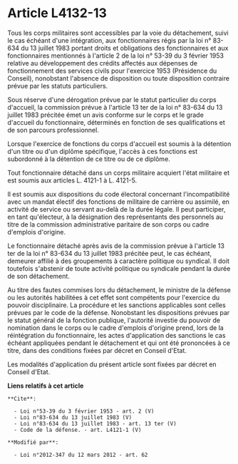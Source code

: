 # Article L4132-13

Tous les corps militaires sont accessibles par la voie du détachement, suivi le cas échéant d'une intégration, aux
fonctionnaires régis par la loi n° 83-634 du 13 juillet 1983 portant droits et obligations des fonctionnaires et aux
fonctionnaires mentionnés à l'article 2 de la loi n° 53-39 du 3 février 1953 relative au développement des crédits affectés
aux dépenses de fonctionnement des services civils pour l'exercice 1953 (Présidence du Conseil), nonobstant l'absence de
disposition ou toute disposition contraire prévue par les statuts particuliers. 

Sous réserve d'une dérogation prévue par le statut particulier du corps d'accueil, la commission prévue à l'article 13 ter de
la loi n° 83-634 du 13 juillet 1983 précitée émet un avis conforme sur le corps et le grade d'accueil du fonctionnaire,
déterminés en fonction de ses qualifications et de son parcours professionnel. 

Lorsque l'exercice de fonctions du corps d'accueil est soumis à la détention d'un titre ou d'un diplôme spécifique, l'accès à
ces fonctions est subordonné à la détention de ce titre ou de ce diplôme. 

Tout fonctionnaire détaché dans un corps militaire acquiert l'état militaire et est soumis aux articles L. 4121-1 à L.
4121-5.

Il est soumis aux dispositions du code électoral concernant l'incompatibilité avec un mandat électif des fonctions de
militaire de carrière ou assimilé, en activité de service ou servant au-delà de la durée légale. Il peut participer, en tant
qu'électeur, à la désignation des représentants des personnels au titre de la commission administrative paritaire de son
corps ou cadre d'emplois d'origine. 

Le fonctionnaire détaché après avis de la commission prévue à l'article 13 ter de la loi n° 83-634 du 13 juillet 1983
précitée peut, le cas échéant, demeurer affilié à des groupements à caractère politique ou syndical. Il doit toutefois
s'abstenir de toute activité politique ou syndicale pendant la durée de son détachement. 

Au titre des fautes commises lors du détachement, le ministre de la défense ou les autorités habilitées à cet effet sont
compétents pour l'exercice du pouvoir disciplinaire. La procédure et les sanctions applicables sont celles prévues par le
code de la défense. Nonobstant les dispositions prévues par le statut général de la fonction publique, l'autorité investie du
pouvoir de nomination dans le corps ou le cadre d'emplois d'origine prend, lors de la réintégration du fonctionnaire, les
actes d'application des sanctions le cas échéant appliquées pendant le détachement et qui ont été prononcées à ce titre, dans
des conditions fixées par décret en Conseil d'Etat. 

Les modalités d'application du présent article sont fixées par décret en Conseil d'Etat.

**Liens relatifs à cet article**

	**Cite**:

	  - Loi n°53-39 du 3 février 1953 - art. 2 (V)
	  - Loi n°83-634 du 13 juillet 1983 (V)
	  - Loi n°83-634 du 13 juillet 1983 - art. 13 ter (V)
	  - Code de la défense. - art. L4121-1 (V)

	**Modifié par**:

	  - Loi n°2012-347 du 12 mars 2012 - art. 62
